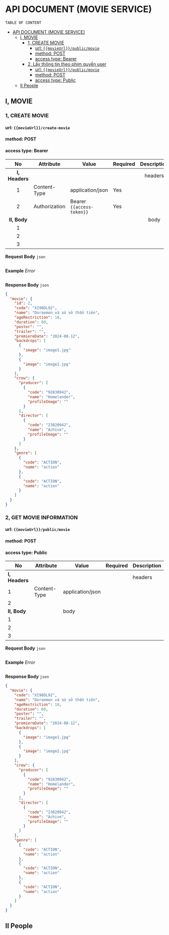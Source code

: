 # API DOCUMENT (MOVIE SERVICE)

`TABLE OF CONTENT`
<!-- TOC -->
* [API DOCUMENT (MOVIE SERVICE)](#api-document-movie-service)
  * [I, MOVIE](#i-movie)
    * [1, CREATE MOVIE](#1-create-movie)
      * [url: `{{movieUrl}}/public/movie`](#url-movieurlpublicmovie)
      * [method: POST](#method-post)
      * [access type: Bearer](#access-type-bearer)
    * [2, Lấy thông tin theo phim quyền user](#2-lấy-thông-tin-theo-phim-quyền-user)
      * [url: `{{movieUrl}}/public/movie`](#url-movieurlpublicmovie-1)
      * [method: POST](#method-post-1)
      * [access type: Public](#access-type-public)
  * [II People](#ii-people)
<!-- TOC -->

## I, MOVIE

### 1, CREATE MOVIE

#### url: `{{movieUrl}}/create-movie`

#### method: POST

#### access type: Bearer

|     **No**     | **Attribute** | **Value**                 | **Required** | **Description** |
|:--------------:|---------------|---------------------------|--------------|:---------------:|
| **I, Headers** |               |                           |              |     headers     |
|       1        | Content-Type  | application/json          | Yes          |                 |
|       2        | Authorization | Bearer `{{access-token}}` | Yes          |                 |
|  **II, Body**  |               |                           |              |      body       |
|       1        |               |                           |              |                 |
|       2        |               |                           |              |                 |
|       3        |               |                           |              |                 |

**Request Body** `json`

```json

```

**Example**  *Error*

```json

```

**Response Body** `json`

```json
{
  "movie": {
    "id": 2,
    "code": "XI98DL92",
    "name": "Doraemon và sứ sở thần tiên",
    "ageRestriction": 18,
    "duration": 60,
    "poster": "",
    "trailer": "",
    "premiereDate": "2024-08-12",
    "backdrops": [
      {
        "image": "image1.jpg"
      },
      {
        "image": "image2.jpg"
      }
    ],
    "crew": {
      "producer": [
        {
          "code": "92830942",
          "name": "Homelander",
          "profileImage": ""
        }
      ],
      "director": [
        {
          "code": "23820942",
          "name": "Achive",
          "profileImage": ""
        }
      ]
    },
    "genre": [
      {
        "code": "ACTION",
        "name": "action"
      },
      {
        "code": "ACTION",
        "name": "action"
      }
    ]
  }
}
```

### 2, GET MOVIE INFORMATION

#### url: `{{movieUrl}}/public/movie`

#### method: POST

#### access type: Public

| **No**         | **Attribute** | **Value**        | **Required** | **Description** |
|----------------|---------------|------------------|--------------|:----------------|
| **I, Headers** |               |                  |              | headers         |
| 1              | Content-Type  | application/json |              |                 |
| 2              |               |                  |              |                 |
| **II, Body**   |               | body             |              |                 |
| 1              |               |                  |              |                 |
| 2              |               |                  |              |                 |
| 3              |               |                  |              |                 |

**Request Body** `json`

```json

```

**Example**  *Error*

```json

```

**Response Body** `json`

```json
{
  "movie": {
    "code": "XI98DL92",
    "name": "Doraemon và sứ sở thần tiên",
    "ageRestriction": 18,
    "duration": 60,
    "poster": "",
    "trailer": "",
    "premiereDate": "2024-08-12",
    "backdrops": [
      {
        "image": "image1.jpg"
      },
      {
        "image": "image2.jpg"
      }
    ],
    "crew": {
      "producer": [
        {
          "code": "92830942",
          "name": "Homelander",
          "profileImage": ""
        }
      ],
      "director": [
        {
          "code": "23820942",
          "name": "Achive",
          "profileImage": ""
        }
      ]
    },
    "genre": [
      {
        "code": "ACTION",
        "name": "action"
      },
      {
        "code": "ACTION",
        "name": "action"
      },
      {
        "code": "ACTION",
        "name": "action"
      }
    ]
  }
}
```

## II People